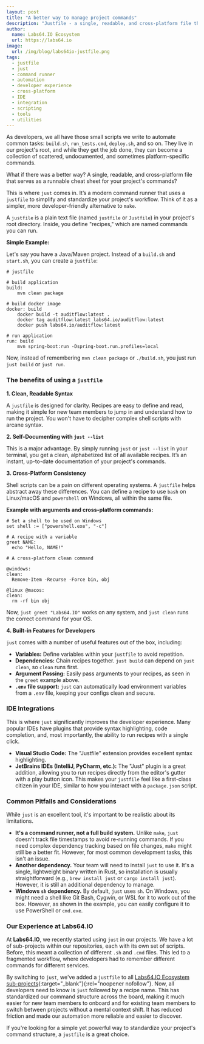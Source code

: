 ```yaml
---
layout: post
title: "A better way to manage project commands"
description: "Justfile - a single, readable, and cross-platform file that serves as a runnable cheat sheet for your project's commands"
author:
  name: Labs64.IO Ecosystem
  url: https://labs64.io
image:
  url: /img/blog/labs64io-justfile.png
tags:
  - justfile
  - just
  - command runner
  - automation
  - developer experience
  - cross-platform
  - IDE
  - integration
  - scripting
  - tools
  - utilities
---
```


As developers, we all have those small scripts we write to automate common tasks: `build.sh`, `run_tests.cmd`, `deploy.sh`, and so on. They live in our project's root, and while they get the job done, they can become a collection of scattered, undocumented, and sometimes platform-specific commands.

What if there was a better way? A single, readable, and cross-platform file that serves as a runnable cheat sheet for your project's commands?

This is where `just` comes in. It’s a modern command runner that uses a `justfile` to simplify and standardize your project's workflow. Think of it as a simpler, more developer-friendly alternative to `make`.

A `justfile` is a plain text file (named `justfile` or `Justfile`) in your project's root directory. Inside, you define "recipes," which are named commands you can run.

**Simple Example:**

Let's say you have a Java/Maven project. Instead of a `build.sh` and `start.sh`, you can create a `justfile`:

```just
# justfile

# build application
build:
    mvn clean package

# build docker image
docker: build
    docker build -t auditflow:latest .
    docker tag auditflow:latest labs64.io/auditflow:latest
    docker push labs64.io/auditflow:latest

# run application
run: build
    mvn spring-boot:run -Dspring-boot.run.profiles=local
```

Now, instead of remembering `mvn clean package` or `./build.sh`, you just run `just build` or `just run`.

### The benefits of using a `justfile`

**1. Clean, Readable Syntax**

A `justfile` is designed for clarity. Recipes are easy to define and read, making it simple for new team members to jump in and understand how to run the project. You won't have to decipher complex shell scripts with arcane syntax.

**2. Self-Documenting with `just --list`**

This is a major advantage. By simply running `just` or `just --list` in your terminal, you get a clean, alphabetized list of all available recipes. It’s an instant, up-to-date documentation of your project's commands.

**3. Cross-Platform Consistency**

Shell scripts can be a pain on different operating systems. A `justfile` helps abstract away these differences. You can define a recipe to use `bash` on Linux/macOS and `powershell` on Windows, all within the same file.

**Example with arguments and cross-platform commands:**

```just
# Set a shell to be used on Windows
set shell := ["powershell.exe", "-c"]

# A recipe with a variable
greet NAME:
  echo "Hello, NAME!"

# A cross-platform clean command

@windows:
clean:
  Remove-Item -Recurse -Force bin, obj

@linux @macos:
clean:
  rm -rf bin obj
```

Now, `just greet "Labs64.IO"` works on any system, and `just clean` runs the correct command for your OS.

**4. Built-in Features for Developers**

`just` comes with a number of useful features out of the box, including:

* **Variables:** Define variables within your `justfile` to avoid repetition.
* **Dependencies:** Chain recipes together. `just build` can depend on `just clean`, so `clean` runs first.
* **Argument Passing:** Easily pass arguments to your recipes, as seen in the `greet` example above.
* **`.env` file support:** `just` can automatically load environment variables from a `.env` file, keeping your configs clean and secure.

### IDE Integrations

This is where `just` significantly improves the developer experience. Many popular IDEs have plugins that provide syntax highlighting, code completion, and, most importantly, the ability to run recipes with a single click.

* **Visual Studio Code:** The "Justfile" extension provides excellent syntax highlighting.
* **JetBrains IDEs (IntelliJ, PyCharm, etc.):** The "Just" plugin is a great addition, allowing you to run recipes directly from the editor's gutter with a play button icon. This makes your `justfile` feel like a first-class citizen in your IDE, similar to how you interact with a `package.json` script.

### Common Pitfalls and Considerations

While `just` is an excellent tool, it's important to be realistic about its limitations.

* **It's a command runner, not a full build system.** Unlike `make`, `just` doesn't track file timestamps to avoid re-running commands. If you need complex dependency tracking based on file changes, `make` might still be a better fit. However, for most common development tasks, this isn't an issue.
* **Another dependency.** Your team will need to install `just` to use it. It's a single, lightweight binary written in Rust, so installation is usually straightforward (e.g., `brew install just` or `cargo install just`). However, it is still an additional dependency to manage.
* **Windows `sh` dependency.** By default, `just` uses `sh`. On Windows, you might need a shell like Git Bash, Cygwin, or WSL for it to work out of the box. However, as shown in the example, you can easily configure it to use PowerShell or `cmd.exe`.

### Our Experience at Labs64.IO

At **Labs64.IO**, we recently started using `just` in our projects. We have a lot of sub-projects within our repositories, each with its own set of scripts. Before, this meant a collection of different `.sh` and `.cmd` files. This led to a fragmented workflow, where developers had to remember different commands for different services.

By switching to `just`, we've added a `justfile` to all [Labs64.IO Ecosystem sub-projects](https://github.com/Labs64/labs64.io-helm-charts/blob/master/justfile){:target="_blank"}{:rel="noopener nofollow"}. Now, all developers need to know is `just` followed by a recipe name. This has standardized our command structure across the board, making it much easier for new team members to onboard and for existing team members to switch between projects without a mental context shift. It has reduced friction and made our automation more reliable and easier to discover.

If you're looking for a simple yet powerful way to standardize your project's command structure, a `justfile` is a great choice.
